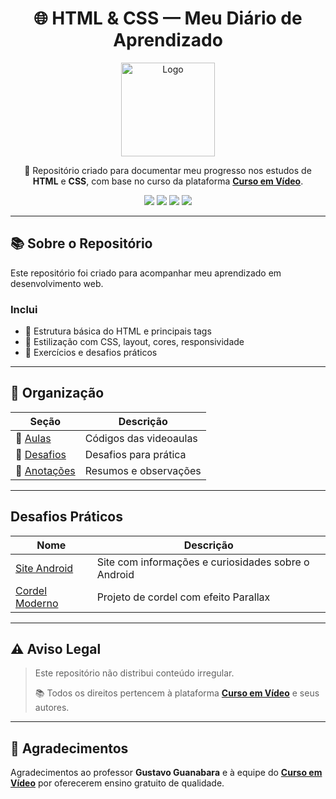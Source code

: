 <h1 align="center">🌐 HTML & CSS — Meu Diário de Aprendizado</h1>

<p align="center">
  <img src=".../images/logo.png" alt="Logo" height="150">
</p>

<p align="center">
  🚀 Repositório criado para documentar meu progresso nos estudos de <strong>HTML</strong> e <strong>CSS</strong>, com base no curso da plataforma <a href="https://www.cursoemvideo.com" target="_blank"><strong>Curso em Vídeo</strong></a>.
</p>

<p align="center">
  <img src="https://img.shields.io/badge/HTML5-E34F26?style=for-the-badge&logo=html5&logoColor=fff">
  <img src="https://img.shields.io/badge/CSS3-1572B6?style=for-the-badge&logo=css3&logoColor=fff">
  <img src="https://img.shields.io/github/last-commit/PedroMantovaniMuniz/CursoEmVideo-HTML-CSS?style=for-the-badge">
  <img src="https://img.shields.io/github/languages/count/PedroMantovaniMuniz/CursoEmVideo-HTML-CSS?style=for-the-badge">
</p>

---

## 📚 Sobre o Repositório

Este repositório foi criado para acompanhar meu aprendizado em desenvolvimento web.

### Inclui

- 🧱 Estrutura básica do HTML e principais tags
- 🎨 Estilização com CSS, layout, cores, responsividade
- 🧩 Exercícios e desafios práticos

---

## 📂 Organização

| Seção | Descrição |
|-------|-----------|
| 📘 [Aulas](https://github.com/PedroMantovaniMuniz/CursoEmVideo-HTML-CSS/tree/main/Aulas) | Códigos das videoaulas |
| 🧩 [Desafios](https://github.com/PedroMantovaniMuniz/CursoEmVideo-HTML-CSS/tree/main/Desafios) | Desafios para prática |
| 📝 [Anotações](https://github.com/PedroMantovaniMuniz/CursoEmVideo-HTML-CSS/tree/main/Info) | Resumos e observações |

---

## Desafios Práticos

| Nome | Descrição |
|------|-----------|
| [Site Android](https://pedromantovanimuniz.github.io/CursoEmVideo-HTML-CSS/Desafios/010/) | Site com informações e curiosidades sobre o Android |
| [Cordel Moderno](https://pedromantovanimuniz.github.io/CursoEmVideo-HTML-CSS/Desafios/012/) | Projeto de cordel com efeito Parallax |

---

## ⚠️ Aviso Legal

> Este repositório não distribui conteúdo irregular.
> 
> 📚 Todos os direitos pertencem à plataforma <strong><a href="https://www.cursoemvideo.com" target="_blank">Curso em Vídeo</a></strong> e seus autores.

---

## 🤝 Agradecimentos

Agradecimentos ao professor **Gustavo Guanabara** e à equipe do <strong><a href="https://www.cursoemvideo.com" target="_blank">Curso em Vídeo</a></strong> por oferecerem ensino gratuito de qualidade.
